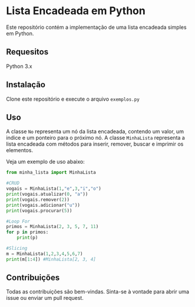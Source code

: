 # Lista Encadeada em Python
Este repositório contém a implementação de uma lista encadeada simples em Python.

## Requesitos 
Python 3.x

## Instalação 

Clone este repositório e execute o arquivo `exemplos.py`

## Uso 

A classe `No` representa um nó da lista encadeada, contendo um valor, um indice e um ponteiro para o próximo nó. A classe `MinhaLista` representa a lista encadeada com métodos para inserir, remover, buscar e imprimir os elementos.

Veja um exemplo de uso abaixo:

```python
from minha_lista import MinhaLista

#CRUD
vogais = MinhaLista(1,"e",3,"i","o")
print(vogais.atualizar(0, "a"))
print(vogais.remover(2))
print(vogais.adicionar("u"))
print(vogais.procurar(5))

#Loop For
primos = MinhaLista(2, 3, 5, 7, 11)
for p in primos:
    print(p)

#Slicing 
m = MinhaLista(1,2,3,4,5,6,7)
print(m[1:4]) #MinhaLista[2, 3, 4]

```

## Contribuições 
Todas as contribuições são bem-vindas. Sinta-se à vontade para abrir uma issue ou enviar um pull request.





